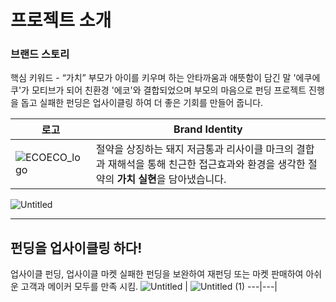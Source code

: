 프로젝트 소개
===

### 브랜드 스토리

핵심 키워드 - “가치”
부모가 아이를 키우며 하는 안타까움과 애뜻함이 담긴 말 '에쿠에쿠'가 모티브가 되어 친환경 '에코'와 결합되었으며 부모의 마음으로 펀딩 프로젝트 진행을 돕고 실패한 펀딩은 업사이클링 하여 더 좋은 기회를 만들어 줍니다.

|로고|**Brand Identity**|
|------|---|
|![ECOECO_logo](https://github.com/user-attachments/assets/cb6252d4-9b0a-456a-afd2-8a5142bb3e0e)|절약을 상징하는 돼지 저금통과 리사이클 마크의 결합과 재해석을 통해 친근한 접근효과와 환경을 생각한 절약의 **가치 실현**을 담아냈습니다.|

![Untitled](https://github.com/user-attachments/assets/ce7465c8-01c8-4c24-adbb-404267e475e1)

---
## 펀딩을 업사이클링 하다!
업사이클 펀딩, 업사이클 마켓
실패한 펀딩을 보완하여 재펀딩 또는 마켓 판매하여 아쉬운 고객과 메이커 모두를 만족 시킴.
![Untitled](https://github.com/user-attachments/assets/3228839d-d904-4630-b901-e96fd8bbc633) | ![Untitled (1)](https://github.com/user-attachments/assets/a4ff688b-aabb-498a-9b04-2220d0b51315)
---|---|
